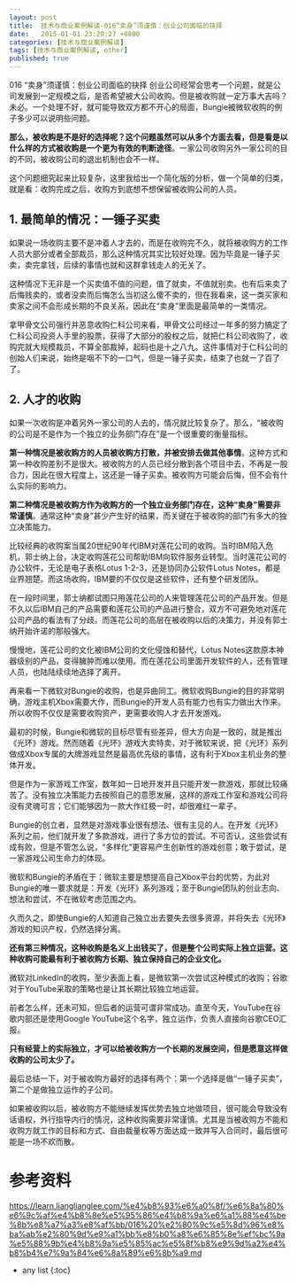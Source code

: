 ```yaml
---
layout: post
title:  技术与商业案例解读-016“卖身”须谨慎：创业公司面临的抉择
date:   2015-01-01 23:20:27 +0800
categories: [技术与商业案例解读]
tags: [技术与商业案例解读, other]
published: true
---
```




016 “卖身”须谨慎：创业公司面临的抉择
创业公司经常会思考一个问题，就是公司发展到一定规模之后，是否希望被大公司收购。但是被收购就一定万事大吉吗？未必。一个处理不好，就可能导致双方都不开心的局面，Bungie被微软收购的例子多少可以说明些问题。

**那么，被收购是不是好的选择呢？这个问题虽然可以从多个方面去看，但是看是以什么样的方式被收购是一个更为有效的判断途径**。一家公司收购另外一家公司的目的不同，被收购公司的退出机制也会不一样。

这个问题细究起来比较复杂，这里我给出一个简化版的分析，做一个简单的归类，就是看：收购完成之后，收购方到底想不想保留被收购公司的人员。

## 1. 最简单的情况：一锤子买卖

如果说一场收购主要不是冲着人才去的，而是在收购完不久，就将被收购方的工作人员大部分或者全部裁员，那么这种情况其实比较好处理。因为毕竟是一锤子买卖，卖完拿钱，后续的事情也就和这群拿钱走人的无关了。

这种情况下无非是一个买卖值不值的问题，值了就卖，不值就别卖。也有后来卖了后悔贱卖的，或者没卖而后悔怎么当初这么傻不卖的，但在我看来，这一类买家和卖家之间不会形成长期的不良关系，因此在“卖身”里面是最简单的一类情况。

拿甲骨文公司强行并恶意收购仁科公司来看，甲骨文公司经过一年多的努力搞定了仁科公司投资人手里的股票，获得了大部分的股权之后，就把仁科公司收购了，收购完就大规模裁员，不算全部裁掉，起码也是十之八九。这件事情对于仁科公司的创始人们来说，始终是咽不下的一口气，但是一锤子买卖，结束了也就一了百了了。

## 2. 人才的收购

如果一次收购是冲着另外一家公司的人去的，情况就比较复杂了。那么，“被收购的公司是不是作为一个独立的业务部门存在”是一个很重要的衡量指标。

**第一种情况是被收购方的人员被收购方打散，并被安排去做其他事情**。这种方式和第一种收购差别不是很大。被收购方的人员已经分散到各个项目中去，不再是一股合力，因此在很大程度上，这还是一锤子买卖。被收购方可能会后悔，但不会有什么实际的影响力。

**第二种情况是被收购方作为收购方的一个独立业务部门存在，这种“卖身”需要非常谨慎**。通常这种“卖身”甚少产生好的结果，而关键在于被收购的部门有多大的独立决策能力。

比较经典的收购案当属20世纪90年代IBM对莲花公司的收购。当时IBM陷入危机，郭士纳上台，决定收购莲花公司帮助IBM向软件服务业转型。当时莲花公司的办公软件，无论是电子表格Lotus 1-2-3，还是协同办公软件Lotus Notes，都是业界翘楚。而这场收购，IBM要的不仅仅是这些软件，还有整个研发团队。

在一段时间里，郭士纳都试图只用莲花公司的人来管理莲花公司的产品开发。但是不久以后IBM自己的产品需要和莲花公司的产品进行整合，双方不可避免地对莲花公司产品的看法有了分歧。而莲花公司的高层在被收购以后的决策力，并没有郭士纳开始许诺的那般强大。

慢慢地，莲花公司的文化被IBM公司的文化侵蚀和替代，Lotus Notes这款原本神器级别的产品，变得臃肿而难以使用。而在莲花公司里面开发软件的人，还有管理人员，也陆陆续续地选择了离开。

再来看一下微软对Bungie的收购，也是异曲同工。微软收购Bungie的目的非常明确，游戏主机Xbox需要大作，而Bungie的开发人员有能力也有实力做出大作来。所以收购不仅仅是需要收购资产，更需要收购人才去开发游戏。

最初的时候，Bungie和微软的目标尽管有些差异，但大方向是一致的，就是推出《光环》游戏。然而随着《光环》游戏大卖特卖，对于微软来说，把《光环》系列做成Xbox专属的大牌游戏显然是最高优先级的事情，这有利于Xbox主机业务的整体开发。

但是作为一家游戏工作室，数年如一日地开发并且只能开发一款游戏，那就比较痛苦了。没有独立决策能力去按照自己的意愿发展，这样的游戏工作室和游戏公司将没有灵魂可言；它们能够因为一款大作红极一时，却很难红一辈子。

Bungie的创立者，显然是对游戏事业很有想法、很有主见的人。在开发《光环》系列之前，他们就开发了多款游戏，进行了多方位的尝试。不可否认，这些尝试有成有败，但是不管怎么说，“多样化”更容易产生创新性的游戏创意；敢于尝试，是一家游戏公司生命力的体现。

微软和Bungie的矛盾在于：微软主要是想提高自己Xbox平台的优势，为此对Bungie的唯一要求就是：开发《光环》系列游戏；至于Bungie团队的创业志向、想法和尝试，不在微软考虑范围之内。

久而久之，即使Bungie的人知道自己独立出去要失去很多资源，并将失去《光环》游戏的知识产权，仍然选择分离。

**还有第三种情况，这种收购是名义上出钱买了，但是整个公司实际上独立运营。这种收购可能最有利于被收购方长期、独立保持自己的企业文化。**

微软对LinkedIn的收购，至少表面上看，是微软第一次尝试这种模式的收购；谷歌对于YouTube采取的策略也是让其长期比较独立地运营。

前者怎么样，还未可知，但后者的运营可谓非常成功。直至今天，YouTube在谷歌内部还是使用Google YouTube这个名字，独立运作，负责人直接向谷歌CEO汇报。

**只有经营上的实际独立，才可以给被收购方一个长期的发展空间，但是愿意这样做收购的公司太少了。**

最后总结一下，对于被收购方最好的选择有两个：第一个选择是做“一锤子买卖”，第二个是做独立运作的子公司。

如果被收购以后，被收购方不能继续发挥优势去独立地做项目，很可能会导致没有话语权，外行指导内行的情况，这种收购需要非常谨慎。尤其是当被收购方不能和收购方就工作的目标和方式、自由裁量权等方面达成一致并写入合同时，最后很可能是一场不欢而散。




# 参考资料

https://learn.lianglianglee.com/%e4%b8%93%e6%a0%8f/%e6%8a%80%e6%9c%af%e4%b8%8e%e5%95%86%e4%b8%9a%e6%a1%88%e4%be%8b%e8%a7%a3%e8%af%bb/016%20%e2%80%9c%e5%8d%96%e8%ba%ab%e2%80%9d%e9%a1%bb%e8%b0%a8%e6%85%8e%ef%bc%9a%e5%88%9b%e4%b8%9a%e5%85%ac%e5%8f%b8%e9%9d%a2%e4%b8%b4%e7%9a%84%e6%8a%89%e6%8b%a9.md

* any list
{:toc}
